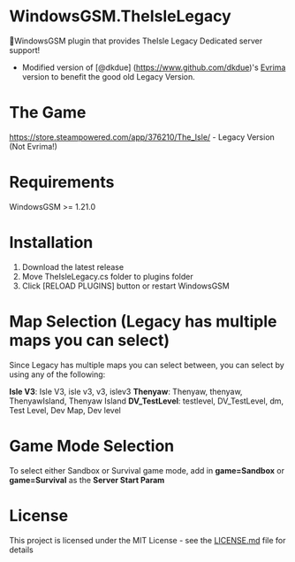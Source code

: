 # WindowsGSM.TheIsleLegacy
🧩WindowsGSM plugin that provides TheIsle Legacy Dedicated server support!
- Modified version of [@dkdue] (https://www.github.com/dkdue)'s [Evrima](https://github.com/dkdue/WindowsGSM.TheIsle) version to benefit the good old Legacy Version. 

# The Game
https://store.steampowered.com/app/376210/The_Isle/ - Legacy Version (Not Evrima!)

# Requirements
WindowsGSM >= 1.21.0

# Installation
  1. Download the latest release
  2. Move TheIsleLegacy.cs folder to plugins folder
  3. Click [RELOAD PLUGINS] button or restart WindowsGSM

# Map Selection (Legacy has multiple maps you can select)
Since Legacy has multiple maps you can select between, you can select by using any of the following:

**Isle V3**: Isle V3, isle v3, v3, islev3
**Thenyaw**: Thenyaw, thenyaw, ThenyawIsland, Thenyaw Island
**DV_TestLevel**: testlevel, DV_TestLevel, dm, Test Level, Dev Map, Dev level

# Game Mode Selection
To select either Sandbox or Survival game mode, add in __game=Sandbox__ or __game=Survival__ as the **Server Start Param**

# License
This project is licensed under the MIT License - see the <a href="https://github.com/menix1337/WindowsGSM.TheIsleLegacy/blob/main/LICENSE">LICENSE.md</a> file for details
